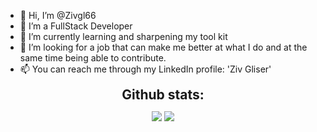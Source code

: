 - 👋 Hi, I’m @Zivgl66
- 👀 I’m a FullStack Developer
- 🌱 I’m currently learning and sharpening my tool kit
- 💞️ I’m looking for a job that can make me better at what I do and at the same time being able to contribute.
- 📫 You can reach me through my LinkedIn profile: 'Ziv Gliser'

<!---
Zivgl66/Zivgl66 is a ✨ special ✨ repository because its `README.md` (this file) appears on your GitHub profile.
You can click the Preview link to take a look at your changes.
--->



<div align="center">
<h2 align="center" style="margin: 5px 10px;">Github stats:</h2> 

[![](https://github-readme-stats.vercel.app/api?username=Zivgl66&show_icons=true&theme=tokyonight&hide_border=true&locale=en)](https://github.com/Zivgl66)
[![](https://github-readme-streak-stats.herokuapp.com/?user=Zivgl66&theme=material-palenight)](https://github.com/Zivgl66)
</div>
